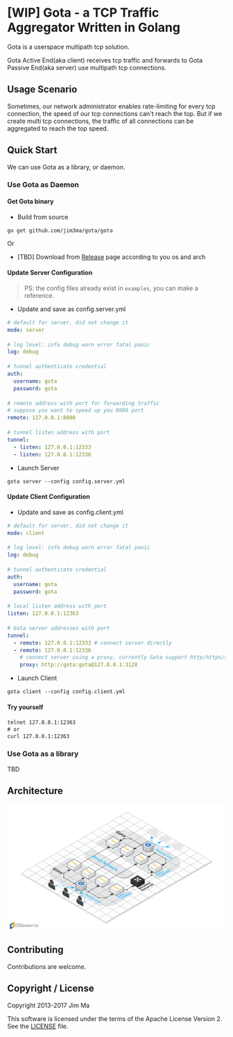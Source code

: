 # [WIP] Gota - a TCP Traffic Aggregator Written in Golang

Gota is a userspace multipath tcp solution.

Gota Active End(aka client) receives tcp traffic and forwards to Gota Passive End(aka server) use multipath tcp connections.

## Usage Scenario

Sometimes, our network administrator enables rate-limiting for every tcp connection, the speed of our tcp connections can't reach the top. But if we create multi tcp connections, the traffic of all connections can be aggregated to reach the top speed.

## Quick Start

We can use Gota as a library, or daemon.

### Use Gota as Daemon

#### Get Gota binary

* Build from source

```shell
go get github.com/jim3ma/gota/gota
```

Or

* [TBD] Download from [Release](https://github.com/jim3ma/gota/releases) page according to you os and arch

#### Update Server Configuration

> PS: the config files already exist in `examples`, you can make a reference.

* Update and save as config.server.yml

```yml
# default for server, did not change it
mode: server

# log level: info debug warn error fatal panic
log: debug

# tunnel authenticate credential
auth:
  username: gota
  password: gota

# remote address with port for forwarding traffic
# suppose you want to speed up you 8080 port
remote: 127.0.0.1:8080

# tunnel listen address with port
tunnel:
  - listen: 127.0.0.1:12333
  - listen: 127.0.0.1:12336
```

* Launch Server

```shell
gota server --config config.server.yml
```

#### Update Client Configuration

* Update and save as config.client.yml

```yml
# default for server, did not change it
mode: client

# log level: info debug warn error fatal panic
log: debug

# tunnel authenticate credential
auth:
  username: gota
  password: gota

# local listen address with port
listen: 127.0.0.1:12363

# Gota server addresses with port
tunnel:
  - remote: 127.0.0.1:12333 # connect server directly
  - remote: 127.0.0.1:12336
    # connect server using a proxy, currently Gota support http/https/socks5 proxy
    proxy: http://gota:gota@127.0.0.1:3128
```

* Launch Client

```shell
gota client --config config.client.yml
```

#### Try yourself

```shell
telnet 127.0.0.1:12363
# or
curl 127.0.0.1:12363
```

### Use Gota as a library

TBD

## Architecture

![Gota Architecture](./architecture.png)

## Contributing

Contributions are welcome.

## Copyright / License

Copyright 2013-2017 Jim Ma

This software is licensed under the terms of the Apache License Version 2. See the [LICENSE](./LICENSE) file.

